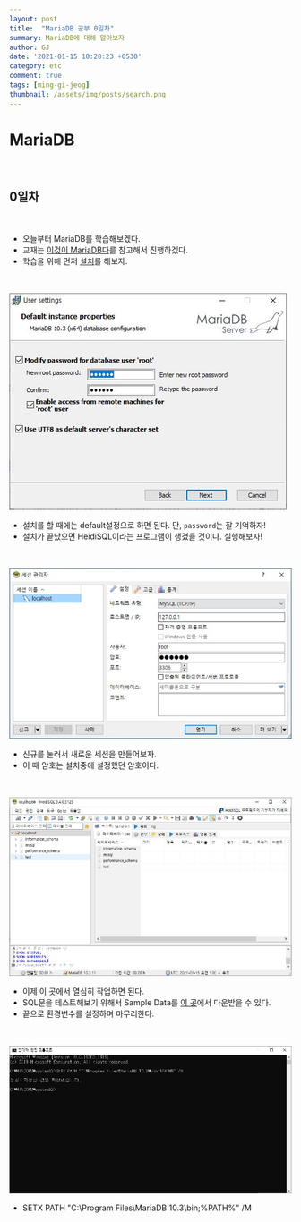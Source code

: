 ```yaml
---
layout: post
title:  "MariaDB 공부 0일차"
summary: MariaDB에 대해 알아보자
author: GJ
date: '2021-01-15 10:28:23 +0530'
category: etc
comment: true
tags: [ming-gi-jeog]
thumbnail: /assets/img/posts/search.png
---
```


# MariaDB

　

## 0일차

　


* 오늘부터 MariaDB를 학습해보겠다.
* 교재는 [이것이 MariaDB다](https://www.hanbit.co.kr/store/books/look.php?p_code=B1764282969)를 참고해서 진행하겠다.
* 학습을 위해 먼저 [설치](https://downloads.mariadb.org/interstitial/mariadb-10.3.11/winx64-packages/mariadb-10.3.11-winx64.msi/from/https%3A//archive.mariadb.org/)를 해보자.

　

<img src="https://github.com/sohn0356-git/sohn0356-git.github.io/blob/master/_posts/md-images/mariadb_0%EC%9D%BC%EC%B0%A8_01.JPG?raw=true">

* 설치를 할 때에는 default설정으로 하면 된다. 단, `password`는 잘 기억하자!
* 설치가 끝났으면 HeidiSQL이라는 프로그램이 생겼을 것이다. 실행해보자!

　

<img src="https://github.com/sohn0356-git/sohn0356-git.github.io/blob/master/_posts/md-images/mariadb_0%EC%9D%BC%EC%B0%A8_02.JPG?raw=true">

* 신규를 눌러서 새로운 세션을 만들어보자.
* 이 때 암호는 설치중에 설정했던 암호이다.

　

<img src="https://github.com/sohn0356-git/sohn0356-git.github.io/blob/master/_posts/md-images/mariadb_0%EC%9D%BC%EC%B0%A8_03.JPG?raw=true">

* 이제 이 곳에서 열심히 작업하면 된다.
* SQL문을 테스트해보기 위해서 Sample Data를 [이 곳](https://github.com/datacharmer/test_db)에서 다운받을 수 있다.
* 끝으로 환경변수를 설정하며 마무리한다.

　

<img src="https://github.com/sohn0356-git/sohn0356-git.github.io/blob/master/_posts/md-images/mariadb_0%EC%9D%BC%EC%B0%A8_04.JPG?raw=true">

* SETX PATH "C:\Program Files\MariaDB 10.3\bin;%PATH%" /M
